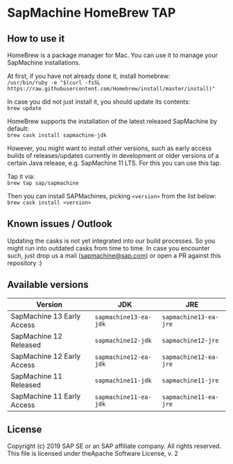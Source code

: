 # SapMachine HomeBrew TAP

## How to use it

HomeBrew is a package manager for Mac. You can use it to manage your SapMachine installations.

At first, if you have not already done it, install homebrew:  
`/usr/bin/ruby -e "$(curl -fsSL https://raw.githubusercontent.com/Homebrew/install/master/install)"`

In case you did not just install it, you should update its contents:  
`brew update`

HomeBrew supports the installation of the latest released SapMachine by default:  
`brew cask install sapmachine-jdk`

However, you might want to install other versions, such as early access builds of releases/updates currently in development or older versions of a certain Java release, e.g. SapMachine 11 LTS. For this you can use this tap.

Tap it via:  
`brew tap sap/sapmachine`

Then you can install SAPMachines, picking `<version>` from the list below:  
`brew cask install <version>`

## Known issues / Outlook

Updating the casks is not yet integrated into our build processes. So you might run into outdated casks from time to time. In case you encounter such, just drop us a mail (<sapmachine@sap.com>) or open a PR against this repository :)

## Available versions

| Version | JDK | JRE |
|--|--|--|
| SapMachine 13 Early Access | `sapmachine13-ea-jdk` | `sapmachine13-ea-jre` |
| SapMachine 12 Released | `sapmachine12-jdk` | `sapmachine12-jre` |
| SapMachine 12 Early Access | `sapmachine12-ea-jdk` | `sapmachine12-ea-jre` |
| SapMachine 11 Released | `sapmachine11-jdk` | `sapmachine11-jre` |
| SapMachine 11 Early Access | `sapmachine11-ea-jdk` | `sapmachine11-ea-jre` |

## License

Copyright (c) 2019 SAP SE or an SAP affiliate company. All rights reserved.  
This file is licensed under theApache Software License, v. 2

